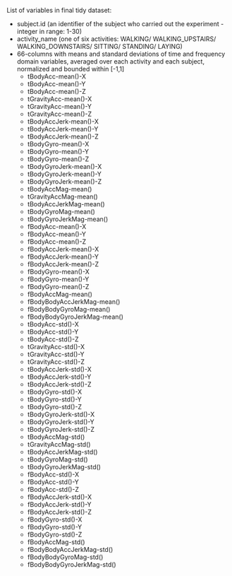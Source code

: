 List of variables in final tidy dataset:

- subject.id (an identifier of the subject who carried out the experiment - integer in range: 1-30)
- activity_name (one of six activities: WALKING/ WALKING_UPSTAIRS/ WALKING_DOWNSTAIRS/ SITTING/ STANDING/ LAYING)
- 66-columns with means and standard deviations of time and frequency domain variables, averaged over each activity and each subject, normalized and bounded within [-1,1]
	- tBodyAcc-mean()-X           
	- tBodyAcc-mean()-Y          
	- tBodyAcc-mean()-Z           
	- tGravityAcc-mean()-X        
	- tGravityAcc-mean()-Y        
	- tGravityAcc-mean()-Z       
	- tBodyAccJerk-mean()-X  
	- tBodyAccJerk-mean()-Y   
	- tBodyAccJerk-mean()-Z       
	- tBodyGyro-mean()-X         
	- tBodyGyro-mean()-Y       
	- tBodyGyro-mean()-Z
	- tBodyGyroJerk-mean()-X     
	- tBodyGyroJerk-mean()-Y     
	- tBodyGyroJerk-mean()-Z     
	- tBodyAccMag-mean()
	- tGravityAccMag-mean()      
	- tBodyAccJerkMag-mean()    
	- tBodyGyroMag-mean()     
	- tBodyGyroJerkMag-mean() 
	- fBodyAcc-mean()-X           
	- fBodyAcc-mean()-Y          
	- fBodyAcc-mean()-Z       
	- fBodyAccJerk-mean()-X       
	- fBodyAccJerk-mean()-Y       
	- fBodyAccJerk-mean()-Z      
	- fBodyGyro-mean()-X          
	- fBodyGyro-mean()-Y          
	- fBodyGyro-mean()-Z          
	- fBodyAccMag-mean()
	- fBodyBodyAccJerkMag-mean()
	- fBodyBodyGyroMag-mean()
	- fBodyBodyGyroJerkMag-mean()
	- tBodyAcc-std()-X           
	- tBodyAcc-std()-Y            
	- tBodyAcc-std()-Z
	- tGravityAcc-std()-X
	- tGravityAcc-std()-Y   
	- tGravityAcc-std()-Z
	- tBodyAccJerk-std()-X
	- tBodyAccJerk-std()-Y
	- tBodyAccJerk-std()-Z     
	- tBodyGyro-std()-X
	- tBodyGyro-std()-Y
	- tBodyGyro-std()-Z
	- tBodyGyroJerk-std()-X 
	- tBodyGyroJerk-std()-Y
	- tBodyGyroJerk-std()-Z
	- tBodyAccMag-std() 
	- tGravityAccMag-std() 
	- tBodyAccJerkMag-std()
	- tBodyGyroMag-std()       
	- tBodyGyroJerkMag-std()
	- fBodyAcc-std()-X
	- fBodyAcc-std()-Y       
	- fBodyAcc-std()-Z            
	- fBodyAccJerk-std()-X        
	- fBodyAccJerk-std()-Y  
	- fBodyAccJerk-std()-Z        
	- fBodyGyro-std()-X           
	- fBodyGyro-std()-Y           
	- fBodyGyro-std()-Z      
	- fBodyAccMag-std()          
	- fBodyBodyAccJerkMag-std()   
	- fBodyBodyGyroMag-std()   
	- fBodyBodyGyroJerkMag-std()
